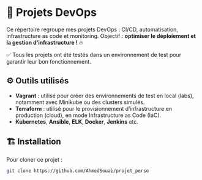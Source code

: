 # 🚀 Projets DevOps

Ce répertoire regroupe mes projets DevOps : CI/CD, automatisation, infrastructure as code et monitoring.
Objectif : **optimiser le déploiement et la gestion d’infrastructure !** 🔥

✅ Tous les projets ont été testés dans un environnement de test pour garantir leur bon fonctionnement.

## ⚙️ Outils utilisés

- **Vagrant** : utilisé pour créer des environnements de test en local (labs), notamment avec Minikube ou des clusters simulés.
- **Terraform** : utilisé pour le provisionnement d’infrastructure en production (cloud), en mode Infrastructure as Code (IaC).
- **Kubernetes**, **Ansible**, **ELK**, **Docker**, **Jenkins** etc.


## 🏗️ Installation

Pour cloner ce projet :

```bash
git clone https://github.com/AhmedSouai/projet_perso
